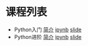 # 课程列表

* Python入门 [简介](101-Python入门.md) [ipynb](101-Python入门.ipynb) [slide](http://shell909090.org/learn-python/101-Python%E5%85%A5%E9%97%A8.slides.html)
* Python进阶 [简介](101-Python进阶.md) [ipynb](102-Python进阶.ipynb) [slide](http://shell909090.org/learn-python/101-Python%E5%85%A5%E9%97%A8.slides.html)
